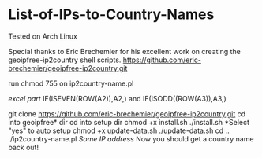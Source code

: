 # List-of-IPs-to-Country-Names

Tested on Arch Linux

Special thanks to Eric Brechemier for his excellent work on creating the geoipfree-ip2country shell scripts.
https://github.com/eric-brechemier/geoipfree-ip2country.git


run chmod 755 on ip2country-name.pl

*excel part* IF(ISEVEN(ROW(A2)),A2,) and IF(ISODD((ROW(A3)),A3,)




git clone https://github.com/eric-brechemier/geoipfree-ip2country.git
cd into geoipfree* dir
cd into setup dir
chmod +x install.sh
./install.sh
*Select "yes" to auto setup
chmod +x update-data.sh
./update-data.sh
cd ..
./ip2country-name.pl *Some IP address*
Now you should get a country name back out!

